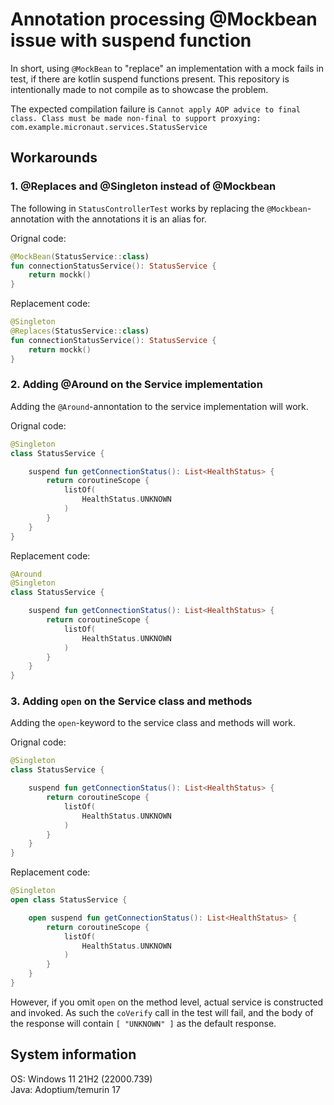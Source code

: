 
# Annotation processing @Mockbean issue with  suspend function
In short, using `@MockBean` to "replace" an implementation with a mock fails in test, if there are kotlin suspend functions present.
This repository is intentionally made to not compile as to showcase the problem.

The expected compilation failure is `Cannot apply AOP advice to final class. Class must be made non-final to support proxying: com.example.micronaut.services.StatusService`

## Workarounds

### 1. @Replaces and @Singleton instead of @Mockbean
The following in `StatusControllerTest` works by replacing the `@Mockbean`-annotation with the annotations it is an alias for.

Orignal code:
```kotlin
@MockBean(StatusService::class)
fun connectionStatusService(): StatusService {
    return mockk()
}
```

Replacement code:
```kotlin
@Singleton
@Replaces(StatusService::class)
fun connectionStatusService(): StatusService {
    return mockk()
}
```

### 2. Adding @Around on the Service implementation
Adding the `@Around`-annontation to the service implementation will work.

Orignal code:
```kotlin
@Singleton
class StatusService {

    suspend fun getConnectionStatus(): List<HealthStatus> {
        return coroutineScope {
            listOf(
                HealthStatus.UNKNOWN
            )
        }
    }
}
```

Replacement code:
```kotlin
@Around
@Singleton
class StatusService {

    suspend fun getConnectionStatus(): List<HealthStatus> {
        return coroutineScope {
            listOf(
                HealthStatus.UNKNOWN
            )
        }
    }
}
```

### 3. Adding `open` on the Service class and methods
Adding the `open`-keyword to the service class and methods will work.

Orignal code:
```kotlin
@Singleton
class StatusService {

    suspend fun getConnectionStatus(): List<HealthStatus> {
        return coroutineScope {
            listOf(
                HealthStatus.UNKNOWN
            )
        }
    }
}
```

Replacement code:
```kotlin
@Singleton
open class StatusService {

    open suspend fun getConnectionStatus(): List<HealthStatus> {
        return coroutineScope {
            listOf(
                HealthStatus.UNKNOWN
            )
        }
    }
}
```

However, if you omit `open` on the method level, actual service is constructed and invoked. As such the `coVerify` call in the test will fail, and the body of the response will contain `[ "UNKNOWN" ]` as the default response. 

## System information
OS: Windows 11 21H2 (22000.739)  
Java: Adoptium/temurin 17
